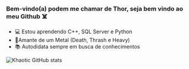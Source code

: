 ### Bem-vindo(a) podem me chamar de Thor, seja bem vindo ao meu Github ☠️


- 💻 Estou aprendendo C++, SQL Server e Python
- 🎸Amante de um Metal (Death, Thrash e Heavy)
- 📚 Autodidata sempre em busca de conhecimentos

![Khaotic GitHub stats](https://github-readme-stats.vercel.app/api?username=thorkhaotic&show_icons=true&theme=vue-dark)
